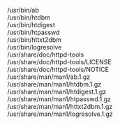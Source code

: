/usr/bin/ab  
/usr/bin/htdbm  
/usr/bin/htdigest  
/usr/bin/htpasswd  
/usr/bin/httxt2dbm  
/usr/bin/logresolve  
/usr/share/doc/httpd-tools  
/usr/share/doc/httpd-tools/LICENSE  
/usr/share/doc/httpd-tools/NOTICE  
/usr/share/man/man1/ab.1.gz  
/usr/share/man/man1/htdbm.1.gz  
/usr/share/man/man1/htdigest.1.gz  
/usr/share/man/man1/htpasswd.1.gz  
/usr/share/man/man1/httxt2dbm.1.gz  
/usr/share/man/man1/logresolve.1.gz  
